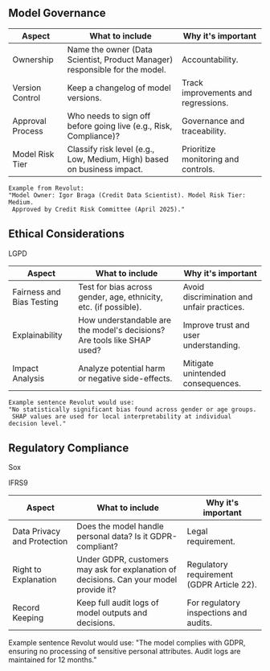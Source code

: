 ## Model Governance

|Aspect | What to include | Why it's important|
|-------|-----------------|-------------------|
Ownership | Name the owner (Data Scientist, Product Manager) responsible for the model. | Accountability.
Version Control | Keep a changelog of model versions. | Track improvements and regressions.
Approval Process | Who needs to sign off before going live (e.g., Risk, Compliance)? | Governance and traceability.
Model Risk Tier | Classify risk level (e.g., Low, Medium, High) based on business impact. | Prioritize monitoring and controls.

    Example from Revolut:
    "Model Owner: Igor Braga (Credit Data Scientist). Model Risk Tier: Medium. 
     Approved by Credit Risk Committee (April 2025)."

## Ethical Considerations

LGPD

|Aspect | What to include | Why it's important|
|-------|-----------------|-------------------|
Fairness and Bias Testing | Test for bias across gender, age, ethnicity, etc. (if possible). | Avoid discrimination and unfair practices.
Explainability | How understandable are the model's decisions? Are tools like SHAP used? | Improve trust and user understanding.
Impact Analysis | Analyze potential harm or negative side-effects. | Mitigate unintended consequences.

    Example sentence Revolut would use:
    "No statistically significant bias found across gender or age groups. 
     SHAP values are used for local interpretability at individual decision level."

## Regulatory Compliance

Sox

IFRS9

|Aspect | What to include | Why it's important|
|-------|-----------------|-------------------|
Data Privacy and Protection | Does the model handle personal data? Is it GDPR-compliant? | Legal requirement.
Right to Explanation | Under GDPR, customers may ask for explanation of decisions. Can your model provide it? | Regulatory requirement (GDPR Article 22).
Record Keeping | Keep full audit logs of model outputs and decisions. | For regulatory inspections and audits.

Example sentence Revolut would use:
"The model complies with GDPR, ensuring no processing of sensitive personal attributes. Audit logs are maintained for 12 months."
